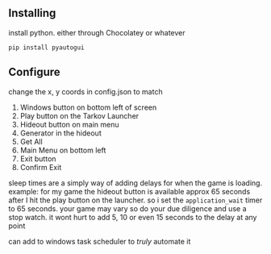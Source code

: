 ## Installing 

install python. either through Chocolatey or whatever

`pip install pyautogui`

## Configure

change the x, y coords in config.json to match
1. Windows button on bottom left of screen
2. Play button on the Tarkov Launcher
3. Hideout button on main menu
4. Generator in the hideout
5. Get All
6. Main Menu on bottom left
7. Exit button
8. Confirm Exit

sleep times are a simply way of adding delays for when the game is loading.
example: for my game the hideout button is available approx 65 seconds after I hit the play button on the launcher. so i set the `application_wait` timer to 65 seconds. your game may vary so do your due diligence and use a stop watch. it wont hurt to add 5, 10 or even 15 seconds to the delay at any point 

can add to windows task scheduler to _truly_ automate it
